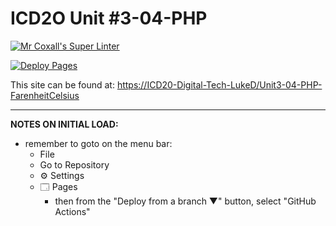 # ICD2O Unit #3-04-PHP

[![Mr Coxall's Super Linter](https://github.com/ICD20-Digital-Tech-LukeD/Unit3-04-PHP-FarenheitCelsius/workflows/Mr%20Coxall's%20Super%20Linter/badge.svg)](https://github.com/ICD20-Digital-Tech-LukeD/Unit3-04-PHP-FarenheitCelsius/actions)

[![Deploy Pages](https://github.com/ICD20-Digital-Tech-LukeD/Unit3-04-PHP-FarenheitCelsius/workflows/Deploy%20Pages/badge.svg)](https://github.com/ICD20-Digital-Tech-LukeD/Unit3-04-PHP-FarenheitCelsius/actions)

This site can be found at: [https://ICD20-Digital-Tech-LukeD/Unit3-04-PHP-FarenheitCelsius](https://ICD20-Digital-Tech-LukeD/Unit3-04-PHP-FarenheitCelsius)

---

**NOTES ON INITIAL LOAD:**
- remember to goto on the menu bar:
  - File
  - Go to Repository
  - ⚙ Settings
  - 🗔 Pages
    - then from the "Deploy from a branch ▼" button, select "GitHub Actions"
